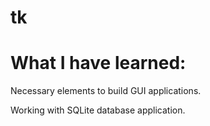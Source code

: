# tk

# What I have learned:

Necessary elements to build GUI applications.

Working with SQLite database application.


